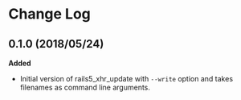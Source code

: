 # Change Log

## 0.1.0 (2018/05/24)

__Added__

* Initial version of rails5_xhr_update with `--write` option and takes
  filenames as command line arguments.